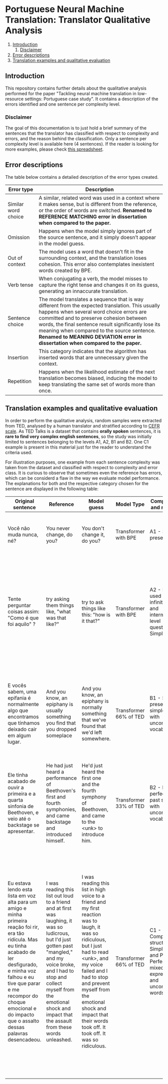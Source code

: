 # Portuguese Neural Machine Translation: Translator Qualitative Analysis

1. [Introduction](#introduction)
    1. [Disclaimer](#disclaimer)
1. [Error descriptions](#error-descriptions)
1. [Translation examples and qualitative evaluation](#qualitative-evaluation)

<a id="introduction"></a>
## Introduction

This repository contains further details about the qualitative analysis performed for the paper "Tackling neural machine translation in low-resource settings: Portuguese case study". It contains a description of the errors identified and one sentence per complexity level.

<a id="disclaimer"></a>
### Disclaimer

The goal of this documentation is to just hold a brief summary of the sentences that the translator has classified with respect to complexity and errors, and the reason behind the classification. Only a sentence per complexity level is available here (4 sentences). If the reader is looking for more examples, please check [this spreadsheet](https://docs.google.com/spreadsheets/d/1LOYKcWYwHbLAuI8vAg0Fp0MDz-TtXzutwlmptLyd3_Q/edit#gid=1133528615).

<a id="error-descriptions"></a>
## Error descriptions

The table below contains a detailed description of the error types created.

| Error type        | Description |
| ----------------- | ----------- |
| Similar word choice | A similar, related word was used in a context where it makes sense, but is different from the reference, or the order of words are switched. **Renamed to REFERENCE MATCHING error in dissertation when compared to the paper.**  |
| Omission            | Happens when the model simply ignores part of the source sentence, and it simply doesn’t appear in the model guess. |
| Out of context      | The model uses a word that doesn’t fit in the surrounding context, and the translation loses cohesion. This error also contemplates inexistent words created by BPE. |
| Verb tense      | When conjugating a verb, the model misses to capture the right tense and changes it on its guess, generating an innaccurate translation. |
| Sentence choice      | The model translates a sequence that is way different from the expected translation. This usually happens when several word choice errors are committed and to preserve cohesion between words, the final sentence result significantly lose its meaning when compared to the source sentence. **Renamed to MEANING DEVIATION error in dissertation when compared to the paper.** |
| Insertion      | This category indicates that the algorithm has inserted words that are unnecessary given the context. |
| Repetition      | Happens when the likelihood estimate of the next translation becomes biased, inducing the model to keep translating the same set of words more than once. |

<a id="qualitative-evaluation"></a>
## Translation examples and qualitative evaluation

In order to perform the qualitative analysis, random samples were extracted from TED, analysed by a human translator and stratified according to [CEFR scale](https://www.coe.int/en/web/common-european-framework-reference-languages/level-descriptions). As TED Talks is a dataset that contains **orally spoken** sentences, it is **rare to find very complex english sentences**, so the study was initially limited to sentences belonging to the levels A1, A2, B1 and B2. One C1 example is present in this material just for the reader to understand the criteria used.

For illustration purposes, one example from each sentence complexity was taken from the dataset and classified with respect to complexity and error class. It is curious to observe that sometimes even the reference has errors, which can be considerd a flaw in the way we evaluate model performance. The explanations for both and the respective category chosen for the sentence are displayed in the following table:

| Original sentence        | Reference                 | Model guess                  | Model Type           | Complexity and reason | English error classification                                                                 |
|----|-----|-----|-----|-----|-----|
| Você não muda nunca, né? | You never change, do you? | You don't change it, do you? | Transformer with BPE | A1 - Simple present   | 1) Insertion error: "it" was added. 2) Similar word choice (reference matching): Never/Don't are close in meaning |
| Tente perguntar coisas assim: "Como é que foi aquilo" ? | try asking them things like, "what was that like?" | try to ask things like this: "how is it that?" | Transformer with BPE | A2 - ING used as infinitive and intermediate level question in Simple Past  | 1) Verb Tense Error: model changes ING infinitive (try asking) for TO infinitive (try to ask). Omission Error: model omitted "them". 2) Insertion Error: the model inserted "this". 3) Sentence Choice (meaning deviation) Error: "what was that like?" was changed to  "how is it that?" |
| E vocês sabem, uma epifania é normalmente algo que encontramos que tínhamos deixado cair em algum lugar. | And you know, an epiphany is usually something you find that you dropped someplace | And you know, an epiphany is normally something that we've found that we'd left somewhere. | Transformer 66% of TED | B1 - Simple present and simple past, with uncommon vocabulary | 1) Similar word choice (reference matching): usually/normally. 2) Sentence choice (meaning deviation) and Verb tense: The meaning and tense were changed, "you find that you dropped someplace" was replaced for "we've found that we'd left somewhere" |
| Ele tinha acabado de ouvir a primeira e a quarta sinfonia de Beethoven, e veio até o backstage se apresentar. | He had just heard a performance of Beethoven's first and fourth symphonies, and came backstage and introduced himself. | He'd just heard the first one and the fourth symphony of Beethoven, and came to the \<unk> to introduce him. | Transformer 33% of TED | B2 - Past perfect and past simple, with uncommon vocabulary | 1) Omission Error: The model omitted "a performance of" that appears in the original sentence. 2) Unk error. 3) Insertion error: first one. |
| Eu estava lendo esta lista em voz alta para um amigo e minha primeira reação foi rir, era tão ridícula. Mas eu tinha acabado de ler desfigurado, e minha voz falhou e eu tive que parar e me recompor do choque emocional e do impacto que o assalto dessas palavras desencadeou. | I was reading this list out loud to a friend and at first was laughing, it was so ludicrous, but I'd just gotten past "mangled," and my voice broke, and I had to stop and collect myself from the emotional shock and impact that the assault from these words unleashed. | I was reading this list in high voice to a friend and my first reaction was to laugh, it was so ridiculous, but I just had to read \<unk>, and my voice failed and I had to stop and prevent myself from the emotional shock and impact that their words took off. It took off. It was so ridiculous. | Transformer 66% of TED | C1 - Complex structure in Simple Past and Past Perfect, mixed with expressions and uncommon words | 1) Word Choice Error: the model changes "out loud" for "in high voice"/"ludicrous", "ridiculous"/collect" for "prevent". 2) Sentence Choice (meaning deviation) Error: the model changed "and at first was laughing" for "and my first reaction was to laugh", "but i'd just gotten past mangled" for "but i just had to read \<unk>", "and my voice broke" for "and my voice failed", "the emotional shock and impact that the assault from these words unleashed" for "the emotional shock and impact that their words took off". 3) Insertion Error: the model inserted "it took off" and "it was so ridiculous" at the end. 4) Repetition error: took off |
